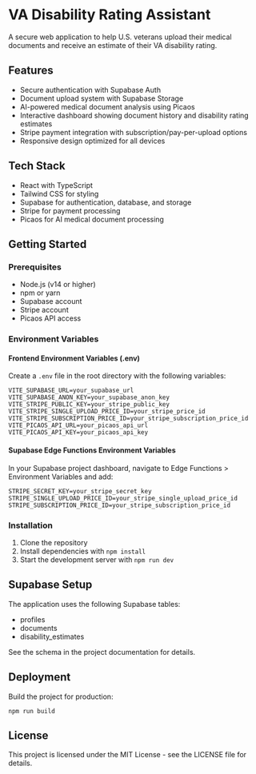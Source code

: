 # VA Disability Rating Assistant

A secure web application to help U.S. veterans upload their medical documents and receive an estimate of their VA disability rating.

## Features

- Secure authentication with Supabase Auth
- Document upload system with Supabase Storage
- AI-powered medical document analysis using Picaos
- Interactive dashboard showing document history and disability rating estimates
- Stripe payment integration with subscription/pay-per-upload options
- Responsive design optimized for all devices

## Tech Stack

- React with TypeScript
- Tailwind CSS for styling
- Supabase for authentication, database, and storage
- Stripe for payment processing
- Picaos for AI medical document processing

## Getting Started

### Prerequisites

- Node.js (v14 or higher)
- npm or yarn
- Supabase account
- Stripe account
- Picaos API access

### Environment Variables

#### Frontend Environment Variables (.env)

Create a `.env` file in the root directory with the following variables:

```
VITE_SUPABASE_URL=your_supabase_url
VITE_SUPABASE_ANON_KEY=your_supabase_anon_key
VITE_STRIPE_PUBLIC_KEY=your_stripe_public_key
VITE_STRIPE_SINGLE_UPLOAD_PRICE_ID=your_stripe_price_id
VITE_STRIPE_SUBSCRIPTION_PRICE_ID=your_stripe_subscription_price_id
VITE_PICAOS_API_URL=your_picaos_api_url
VITE_PICAOS_API_KEY=your_picaos_api_key
```

#### Supabase Edge Functions Environment Variables

In your Supabase project dashboard, navigate to Edge Functions > Environment Variables and add:

```
STRIPE_SECRET_KEY=your_stripe_secret_key
STRIPE_SINGLE_UPLOAD_PRICE_ID=your_stripe_single_upload_price_id
STRIPE_SUBSCRIPTION_PRICE_ID=your_stripe_subscription_price_id
```

### Installation

1. Clone the repository
2. Install dependencies with `npm install`
3. Start the development server with `npm run dev`

## Supabase Setup

The application uses the following Supabase tables:

- profiles
- documents
- disability_estimates

See the schema in the project documentation for details.

## Deployment

Build the project for production:

```
npm run build
```

## License

This project is licensed under the MIT License - see the LICENSE file for details.